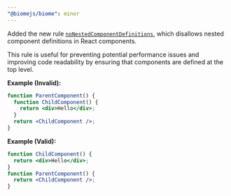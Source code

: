```yaml
---
"@biomejs/biome": minor
---
```


Added the new rule [`noNestedComponentDefinitions`](https://biomejs.dev/linter/rules/no-nested-component-definitions),
which disallows nested component definitions in React components.

This rule is useful for preventing potential performance issues and improving code readability by ensuring that components are defined at the top level.

**Example (Invalid):**

```jsx
function ParentComponent() {
  function ChildComponent() {
    return <div>Hello</div>;
  }
  return <ChildComponent />;
}
```

**Example (Valid):**

```jsx
function ChildComponent() {
  return <div>Hello</div>;
}
function ParentComponent() {
  return <ChildComponent />;
}
```
